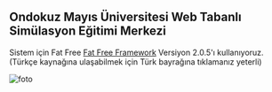 ## Ondokuz Mayıs Üniversitesi Web Tabanlı Simülasyon Eğitimi Merkezi

Sistem için Fat Free [Fat Free Framework](http://fatfree.sourceforge.net/) Versiyon 2.0.5'ı
kullanıyoruz. (Türkçe kaynağına ulaşabilmek için Türk bayrağına tıklamanız yeterli)

![foto](https://github.com/emineker/sim/raw/master/public/img/503.jpg)

